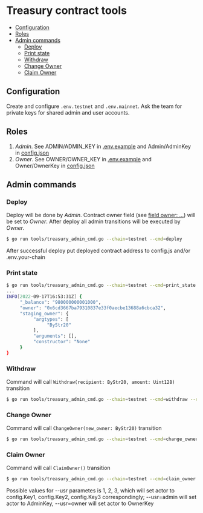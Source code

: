 # Treasury contract tools

<!-- MarkdownTOC -->

- [Configuration](#configuration)
- [Roles](#roles)
- [Admin commands](#admin-commands)
     - [Deploy](#deploy)
     - [Print state](#print-state)
     - [Withdraw](#withdraw)
     - [Change Owner](#change-owner)
     - [Claim Owner](#claim-owner)

<!-- /MarkdownTOC -->

## Configuration

Create and configure `.env.testnet` and `.env.mainnet`. Ask the team for private keys for shared admin and user accounts.

## Roles

1. *Admin*. See ADMIN/ADMIN_KEY in [.env.example](../.env.example) and Admin/AdminKey in [config.json](../config.json)
1. *Owner*. See OWNER/OWNER_KEY in [.env.example](../.env.example) and Owner/OwnerKey in [config.json](../config.json)

## Admin commands

### Deploy

Deploy will be done by *Admin*.
Contract owner field (see [field owner: ...](../contracts/treasury.scilla)) will be set to *Owner*.
After deploy all admin transitions will be executed by *Owner*.

```sh
$ go run tools/treasury_admin_cmd.go --chain=testnet --cmd=deploy
```

After successful deploy put deployed contract address to config.js and/or .env.your-chain

### Print state

```sh
$ go run tools/treasury_admin_cmd.go --chain=testnet --cmd=print_state
...
INFO[2022-09-17T16:53:31Z] {
     "_balance": "980000000001000",
     "owner": "0x6cd3667ba79310837e33f0aecbe13688a6cbca32",
     "staging_owner": {
          "argtypes": [
               "ByStr20"
          ],
          "arguments": [],
          "constructor": "None"
     }
}
```

### Withdraw

Command will call `Withdraw(recipient: ByStr20, amount: Uint128)` transition

```sh
$ go run tools/treasury_admin_cmd.go --chain=testnet --cmd=withdraw --recipient=0x.... --value=123
```

### Change Owner

Command will call `ChangeOwner(new_owner: ByStr20)` transition

```sh
$ go run tools/treasury_admin_cmd.go --chain=testnet --cmd=change_owner --recipient=0x0000000000000000000000000000000000000000
```

### Claim Owner

Command will call `ClaimOwner()` transition

```sh
$ go run tools/treasury_admin_cmd.go --chain=testnet --cmd=claim_owner --usr=1
```

Possible values for --usr parametes is 1, 2, 3, which will set actor to config.Key1, config.Key2, config.Key3 correspondingly;
--usr=admin will set actor to AdminKey, --usr=owner will set actor to OwnerKey
